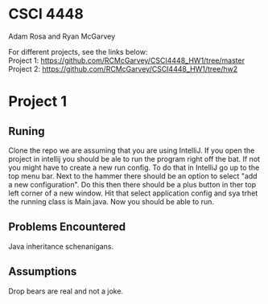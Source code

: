 # CSCI 4448
Adam Rosa and
Ryan McGarvey

For different projects, see the links below: \
Project 1: https://github.com/RCMcGarvey/CSCI4448_HW1/tree/master \
Project 2: https://github.com/RCMcGarvey/CSCI4448_HW1/tree/hw2

# Project 1

## Runing
  Clone the repo we are assuming that you are using IntelliJ. If you open the project in intellij you should be ale to run the program right off the bat. If not you might have to create a new run config. To do that in IntelliJ go up to the top menu bar. Next to the hammer there should be an option to select "add a new configuration". Do this then there should be a plus button in ther top left corner of a new window. Hit that select application config and sya trhet the running class is Main.java. Now you should be able to run. 
  
## Problems Encountered
  Java inheritance schenanigans.
  
## Assumptions
  Drop bears are real and not a joke.
  
